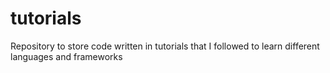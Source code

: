 # tutorials
Repository to store code written in tutorials that I followed to learn different languages and frameworks
